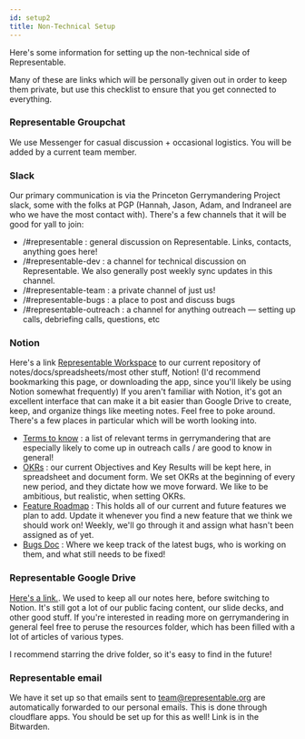 ```yaml
---
id: setup2
title: Non-Technical Setup
---
```


Here's some information for setting up the non-technical side of Representable.

Many of these are links which will be personally given out in order to keep them private, but use this checklist to ensure that you get connected to everything.

### Representable Groupchat
We use Messenger for casual discussion + occasional logistics. You will be added by a current team member.

### Slack
Our primary communication is via the Princeton Gerrymandering Project slack, some with the folks at PGP (Hannah, Jason, Adam, and Indraneel are who we have the most contact with). There's a few channels that it will be good for yall to join:

 - /#representable : general discussion on Representable. Links, contacts, anything goes here!
 - /#representable-dev : a channel for technical discussion on Representable. We also generally post weekly sync updates in this channel.
 - /#representable-team : a private channel of just us!
 - /#representable-bugs : a place to post and discuss bugs
 - /#representable-outreach : a channel for anything outreach — setting up calls, debriefing calls, questions, etc

### Notion
 Here's a link [Representable Workspace](https://www.notion.so/Representable-Workspace-b8845183ecfc4c93a9c7f626a744e12e) to our current repository of notes/docs/spreadsheets/most other stuff, Notion! (I'd recommend bookmarking this page, or downloading the app, since you'll likely be using Notion somewhat frequently) If you aren't familiar with Notion, it's got an excellent interface that can make it a bit easier than Google Drive to create, keep, and organize things like meeting notes. Feel free to poke around. There's a few places in particular which will be worth looking into.

 - [Terms to know](https://www.notion.so/Terms-to-know-22fb71a10c2d4c0ea359d65c3142cd61) : a list of relevant terms in gerrymandering that are especially likely to come up in outreach calls / are good to know in general!
 - [OKRs](https://www.notion.so/e62a539578df4ed79583b4f4c6cd9c48?v=f775ba651f254fb8bd34831f41bc4371) : our current Objectives and Key Results will be kept here, in spreadsheet and document form. We set OKRs at the beginning of every new period, and they dictate how we move forward. We like to be ambitious, but realistic, when setting OKRs.
 - [Feature Roadmap](https://www.notion.so/64d5edfe8d3b4ab0a30d625ca51dfaf1?v=77d478a06f0449b5a7544be86308a04b) : This holds all of our current and future features we plan to add. Update it whenever you find a new feature that we think we should work on! Weekly, we'll go through it and assign what hasn't been assigned as of yet.
 - [Bugs Doc](https://www.notion.so/54f21289a8624d6fbbbfc046e0f469c2?v=98b1ebb3a68e47dc93083753da9d6391) : Where we keep track of the latest bugs, who is working on them, and what still needs to be fixed!

### Representable Google Drive
[Here's a link.](https://drive.google.com/drive/folders/1guPgFXTg8yu2sVqDu_tFCPd8Lt3HKuG5). We used to keep all our notes here, before switching to Notion. It's still got a lot of our public facing content, our slide decks, and other good stuff. If you're interested in reading more on gerrymandering in general feel free to peruse the resources folder, which has been filled with a lot of articles of various types.

I recommend starring the drive folder, so it's easy to find in the future!

### Representable email
We have it set up so that emails sent to team@representable.org are automatically forwarded to our personal emails. This is done through cloudflare apps. You should be set up for this as well!
Link is in the Bitwarden.
